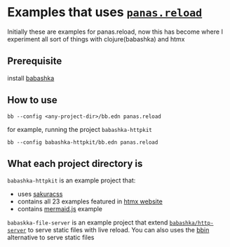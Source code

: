 # Examples that uses [`panas.reload`][1]

Initially these are examples for panas.reload, now this has become where I experiment all sort of things with clojure(babashka) and htmx

## Prerequisite

install [babashka](https://book.babashka.org/#_installation)

## How to use

```
bb --config <any-project-dir>/bb.edn panas.reload
```

for example, running the project `babashka-httpkit`

```
bb --config babashka-httpkit/bb.edn panas.reload
```
## What each project directory is

`babashka-httpkit` is an example project that:
- uses [sakuracss](https://github.com/oxalorg/sakura)
- contains all 23 examples featured in [htmx website](https://htmx.org/examples/)
- contains [mermaid.js](https://mermaid.js.org/) example

`babaskka-file-server` is an example project that extend [`babashka/http-server`][2] to serve static files with live reload. You can also uses the [bbin][3] alternative to serve static files

[1]: https://github.com/keychera/panas.reload
[2]: https://github.com/babashka/http-server
[3]: https://github.com/keychera/panas.reload#with-bbin